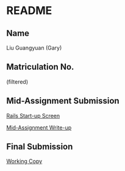 # README

## Name
Liu Guangyuan (Gary)

## Matriculation No.
(filtered)

## Mid-Assignment Submission
[Rails Start-up Screen](rails_start_up_screen.png)

[Mid-Assignment Write-up](Mid-Assignment%20Write-up.pdf)

## Final Submission
[Working Copy](https://enigmatic-earth-19095.herokuapp.com/)

